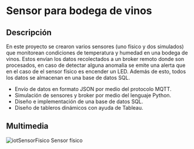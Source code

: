 # Sensor para bodega de vinos

## Descripción
En este proyecto se crearon varios sensores (uno físico y dos simulados) que monitorean condiciones de temperatura y humedad en una bodega de vinos. Estos envían los datos recolectados a un broker remoto donde son procesados, en caso de detectar alguna anomalía se emite una alerta que en el caso de el sensor físico es encender un LED. Además de esto, todos los datos se almacenan en una base de datos SQL.

* Envío de datos en formato JSON por medio del protocolo MQTT.
* Simulación de sensores y broker por medio del lenguaje Python.
* Diseño e implementación de una base de datos SQL.
* Diseño de tableros dinámicos con ayuda de Tableau.

## Multimedia
![iotSensorFisico](https://github.com/Mariana495/Portafolio/assets/84542613/bd54b0ff-60ac-4b48-ad91-554a5fcd9240)
Sensor físico


